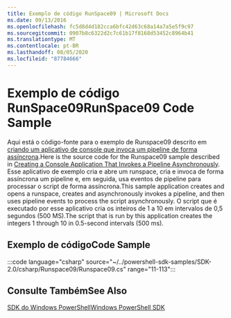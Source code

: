 ```yaml
---
title: Exemplo de código RunSpace09 | Microsoft Docs
ms.date: 09/13/2016
ms.openlocfilehash: fc5d8d4d182cca6bfc42d63c68a14a7a5e5f9c97
ms.sourcegitcommit: 0907b8c6322d2c7c61b17f8168d53452c8964b41
ms.translationtype: MT
ms.contentlocale: pt-BR
ms.lasthandoff: 08/05/2020
ms.locfileid: "87784666"
---
```

# <a name="runspace09-code-sample"></a><span data-ttu-id="54223-102">Exemplo de código RunSpace09</span><span class="sxs-lookup"><span data-stu-id="54223-102">RunSpace09 Code Sample</span></span>

<span data-ttu-id="54223-103">Aqui está o código-fonte para o exemplo de Runspace09 descrito em [criando um aplicativo de console que invoca um pipeline de forma assíncrona](https://msdn.microsoft.com/198c1c94-2a06-457e-93ce-c0d910618e47).</span><span class="sxs-lookup"><span data-stu-id="54223-103">Here is the source code for the Runspace09 sample described in [Creating a Console Application That Invokes a Pipeline Asynchronously](https://msdn.microsoft.com/198c1c94-2a06-457e-93ce-c0d910618e47).</span></span>
<span data-ttu-id="54223-104">Esse aplicativo de exemplo cria e abre um runspace, cria e invoca de forma assíncrona um pipeline e, em seguida, usa eventos de pipeline para processar o script de forma assíncrona.</span><span class="sxs-lookup"><span data-stu-id="54223-104">This sample application creates and opens a runspace, creates and asynchronously invokes a pipeline, and then uses pipeline events to process the script asynchronously.</span></span> <span data-ttu-id="54223-105">O script que é executado por esse aplicativo cria os inteiros de 1 a 10 em intervalos de 0,5 segundos (500 MS).</span><span class="sxs-lookup"><span data-stu-id="54223-105">The script that is run by this application creates the integers 1 through 10 in 0.5-second intervals (500 ms).</span></span>

## <a name="code-sample"></a><span data-ttu-id="54223-106">Exemplo de código</span><span class="sxs-lookup"><span data-stu-id="54223-106">Code Sample</span></span>

:::code language="csharp" source="~/../powershell-sdk-samples/SDK-2.0/csharp/Runspace09/Runspace09.cs" range="11-113":::

## <a name="see-also"></a><span data-ttu-id="54223-107">Consulte Também</span><span class="sxs-lookup"><span data-stu-id="54223-107">See Also</span></span>

[<span data-ttu-id="54223-108">SDK do Windows PowerShell</span><span class="sxs-lookup"><span data-stu-id="54223-108">Windows PowerShell SDK</span></span>](../windows-powershell-reference.md)
